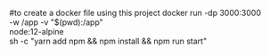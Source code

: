 
#to create a docker file using this project
docker run -dp 3000:3000 \
     -w /app -v "$(pwd):/app" \
     node:12-alpine \
     sh -c "yarn add npm && npm install && npm run start"